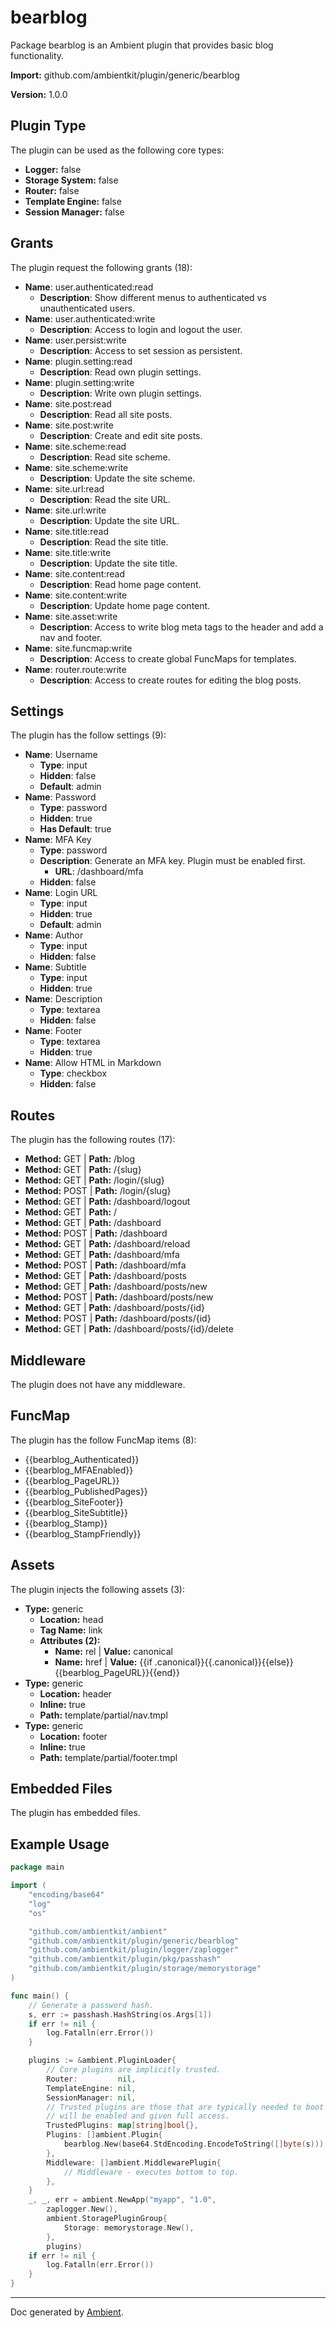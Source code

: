 # bearblog

Package bearblog is an Ambient plugin that provides basic blog functionality.

**Import:** github.com/ambientkit/plugin/generic/bearblog

**Version:** 1.0.0

## Plugin Type

The plugin can be used as the following core types:

- **Logger:** false
- **Storage System:** false
- **Router:** false
- **Template Engine:** false
- **Session Manager:** false

## Grants

The plugin request the following grants (18):

- **Name**: user.authenticated:read
  - **Description**: Show different menus to authenticated vs unauthenticated users.
- **Name**: user.authenticated:write
  - **Description**: Access to login and logout the user.
- **Name**: user.persist:write
  - **Description**: Access to set session as persistent.
- **Name**: plugin.setting:read
  - **Description**: Read own plugin settings.
- **Name**: plugin.setting:write
  - **Description**: Write own plugin settings.
- **Name**: site.post:read
  - **Description**: Read all site posts.
- **Name**: site.post:write
  - **Description**: Create and edit site posts.
- **Name**: site.scheme:read
  - **Description**: Read site scheme.
- **Name**: site.scheme:write
  - **Description**: Update the site scheme.
- **Name**: site.url:read
  - **Description**: Read the site URL.
- **Name**: site.url:write
  - **Description**: Update the site URL.
- **Name**: site.title:read
  - **Description**: Read the site title.
- **Name**: site.title:write
  - **Description**: Update the site title.
- **Name**: site.content:read
  - **Description**: Read home page content.
- **Name**: site.content:write
  - **Description**: Update home page content.
- **Name**: site.asset:write
  - **Description**: Access to write blog meta tags to the header and add a nav and footer.
- **Name**: site.funcmap:write
  - **Description**: Access to create global FuncMaps for templates.
- **Name**: router.route:write
  - **Description**: Access to create routes for editing the blog posts.

## Settings

The plugin has the follow settings (9):

- **Name**: Username
  - **Type**: input
  - **Hidden**: false
  - **Default**: admin
- **Name**: Password
  - **Type**: password
  - **Hidden**: true
  - **Has Default**: true
- **Name**: MFA Key
  - **Type**: password
  - **Description**: Generate an MFA key. Plugin must be enabled first.
    - **URL**: /dashboard/mfa
  - **Hidden**: false
- **Name**: Login URL
  - **Type**: input
  - **Hidden**: true
  - **Default**: admin
- **Name**: Author
  - **Type**: input
  - **Hidden**: false
- **Name**: Subtitle
  - **Type**: input
  - **Hidden**: true
- **Name**: Description
  - **Type**: textarea
  - **Hidden**: false
- **Name**: Footer
  - **Type**: textarea
  - **Hidden**: true
- **Name**: Allow HTML in Markdown
  - **Type**: checkbox
  - **Hidden**: false

## Routes

The plugin has the following routes (17):
  - **Method:** GET | **Path:** /blog
  - **Method:** GET | **Path:** /{slug}
  - **Method:** GET | **Path:** /login/{slug}
  - **Method:** POST | **Path:** /login/{slug}
  - **Method:** GET | **Path:** /dashboard/logout
  - **Method:** GET | **Path:** /
  - **Method:** GET | **Path:** /dashboard
  - **Method:** POST | **Path:** /dashboard
  - **Method:** GET | **Path:** /dashboard/reload
  - **Method:** GET | **Path:** /dashboard/mfa
  - **Method:** POST | **Path:** /dashboard/mfa
  - **Method:** GET | **Path:** /dashboard/posts
  - **Method:** GET | **Path:** /dashboard/posts/new
  - **Method:** POST | **Path:** /dashboard/posts/new
  - **Method:** GET | **Path:** /dashboard/posts/{id}
  - **Method:** POST | **Path:** /dashboard/posts/{id}
  - **Method:** GET | **Path:** /dashboard/posts/{id}/delete

## Middleware

The plugin does not have any middleware.

## FuncMap

The plugin has the follow FuncMap items (8):

  - {{bearblog_Authenticated}}
  - {{bearblog_MFAEnabled}}
  - {{bearblog_PageURL}}
  - {{bearblog_PublishedPages}}
  - {{bearblog_SiteFooter}}
  - {{bearblog_SiteSubtitle}}
  - {{bearblog_Stamp}}
  - {{bearblog_StampFriendly}}

## Assets

The plugin injects the following assets (3):

  - **Type:** generic
    - **Location:** head
    - **Tag Name:** link
    - **Attributes (2):** 
      - **Name:** rel | **Value:** canonical
      - **Name:** href | **Value:** {{if .canonical}}{{.canonical}}{{else}}{{bearblog_PageURL}}{{end}}
  - **Type:** generic
    - **Location:** header
    - **Inline:** true
    - **Path:** template/partial/nav.tmpl
  - **Type:** generic
    - **Location:** footer
    - **Inline:** true
    - **Path:** template/partial/footer.tmpl

## Embedded Files

The plugin has embedded files.

## Example Usage

```go
package main

import (
	"encoding/base64"
	"log"
	"os"

	"github.com/ambientkit/ambient"
	"github.com/ambientkit/plugin/generic/bearblog"
	"github.com/ambientkit/plugin/logger/zaplogger"
	"github.com/ambientkit/plugin/pkg/passhash"
	"github.com/ambientkit/plugin/storage/memorystorage"
)

func main() {
	// Generate a password hash.
	s, err := passhash.HashString(os.Args[1])
	if err != nil {
		log.Fatalln(err.Error())
	}

	plugins := &ambient.PluginLoader{
		// Core plugins are implicitly trusted.
		Router:         nil,
		TemplateEngine: nil,
		SessionManager: nil,
		// Trusted plugins are those that are typically needed to boot so they
		// will be enabled and given full access.
		TrustedPlugins: map[string]bool{},
		Plugins: []ambient.Plugin{
			bearblog.New(base64.StdEncoding.EncodeToString([]byte(s))),
		},
		Middleware: []ambient.MiddlewarePlugin{
			// Middleware - executes bottom to top.
		},
	}
	_, _, err = ambient.NewApp("myapp", "1.0",
		zaplogger.New(),
		ambient.StoragePluginGroup{
			Storage: memorystorage.New(),
		},
		plugins)
	if err != nil {
		log.Fatalln(err.Error())
	}
}
```

---

Doc generated by [Ambient](https://ambientkit.github.io/docs/).